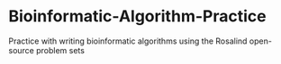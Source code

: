 # Bioinformatic-Algorithm-Practice
Practice with writing bioinformatic algorithms using the Rosalind open-source problem sets
